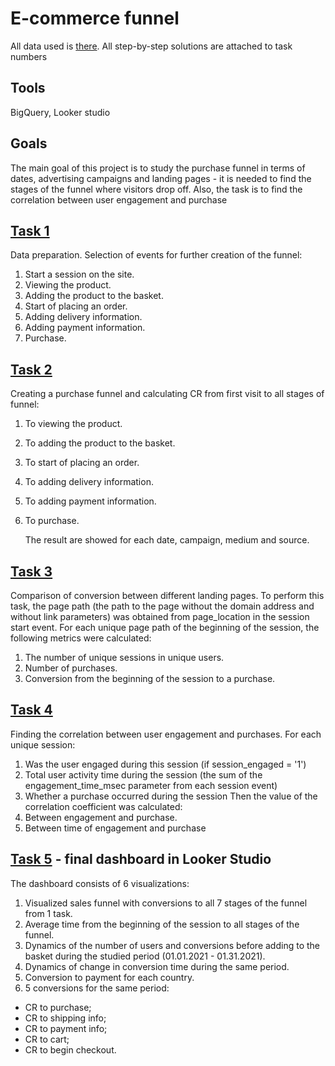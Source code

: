 # E-commerce funnel

All data used is [there](https://console.cloud.google.com/bigquery?ws=!1m5!1m4!4m3!1sbigquery-public-data!2sga4_obfuscated_sample_ecommerce!3sevents_20210131).
All step-by-step solutions are attached to task numbers

## Tools

BigQuery, Looker studio

## Goals

The main goal of this project is to study the purchase funnel in terms of dates, advertising campaigns and landing pages - it is needed to find the stages of the funnel where visitors drop off. Also, the task is to find the correlation between user engagement and purchase

## [Task 1](https://console.cloud.google.com/bigquery?sq=138619258054:3766fb282115407fac7905386b7a2f43)

   Data preparation. Selection of events for further creation of the funnel:
1. Start a session on the site.
2. Viewing the product.
3. Adding the product to the basket.
4. Start of placing an order.
5. Adding delivery information.
6. Adding payment information.
7. Purchase.
   
## [Task 2](https://console.cloud.google.com/bigquery?sq=138619258054:58612a4680564fe6bdee0c00e11df079)

Сreating a purchase funnel and calculating CR from first visit to all stages of funnel:

1. To viewing the product.
2. To adding the product to the basket.
3. To start of placing an order.
4. To adding delivery information.
5. To adding payment information.
6. To purchase.

   The result are showed for each date, campaign, medium and source.
   
## [Task 3](https://console.cloud.google.com/bigquery?sq=138619258054:cf89c7eb599d447fbac889074635f94f)

Comparison of conversion between different landing pages.
To perform this task, the page path (the path to the page without the domain address and without link parameters) was obtained from page_location in the session start event.
For each unique page path of the beginning of the session, the following metrics were calculated:
1. The number of unique sessions in unique users.
2. Number of purchases.
3. Conversion from the beginning of the session to a purchase.
   
## [Task 4](https://console.cloud.google.com/bigquery?sq=138619258054:377ff30bccab49a7b1864f6bb3ab446e)

Finding the correlation between user engagement and purchases.
For each unique session:
1. Was the user engaged during this session (if session_engaged = '1')
2. Total user activity time during the session (the sum of the engagement_time_msec parameter from each session event)
3. Whether a purchase occurred during the session
   Then the value of the correlation coefficient was calculated:
1. Between engagement and purchase.
2. Between time of engagement and purchase
## [Task 5](https://lookerstudio.google.com/reporting/16b6ae28-74d4-4121-bc3d-76bf34d060a8) - final dashboard in Looker Studio
The dashboard consists of 6 visualizations: 
1. Visualized sales funnel with conversions to all 7 stages of the funnel from 1 task.
2. Average time from the beginning of the session to all stages of the funnel.
3. Dynamics of the number of users and conversions before adding to the basket during the studied period (01.01.2021 - 01.31.2021). 
4. Dynamics of change in conversion time during the same period.
5. Conversion to payment for each country.
6. 5 conversions for the same period:
  * CR to purchase;
  * CR to shipping info;
  * CR to payment info;
  * CR to cart;
  * CR to begin checkout.
<!-- ## Insights and conclusion
1. Into funnel is 3 main pinpoint areas where users drop off:
1) CR to viewing item - only 20%. On the second visualization (average time to each stage of funnel) we find the key to reason - average time to this stage is more than 8 minutes.
Solution - develop more user-friendly interface to make it easier for users to understand.
2) СR to add payment -->

